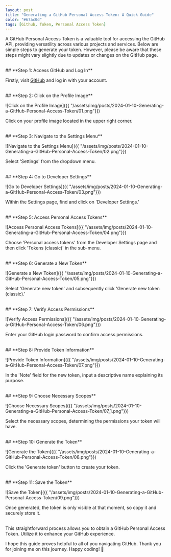 ```yaml
---
layout: post
title: "Generating a GitHub Personal Access Token: A Quick Guide"
color: "#67ac0d"
tags: [Github, Token, Personal Access Token]
---
```


A GitHub Personal Access Token is a valuable tool for accessing the GitHub API, providing versatility across various projects and services. Below are simple steps to generate your token. However, please be aware that these steps might vary slightly due to updates or changes on the GitHub page.

<br>
## **Step 1: Access GitHub and Log In**

Firstly, visit [GitHub](https://github.com/) and log in with your account.

<br>
## **Step 2: Click on the Profile Image**

![Click on the Profile Image]({{ "/assets/img/posts/2024-01-10-Generating-a-GitHub-Personal-Access-Token/01.png"}})

Click on your profile image located in the upper right corner.

<br>
## **Step 3: Navigate to the Settings Menu**

![Navigate to the Settings Menu]({{ "/assets/img/posts/2024-01-10-Generating-a-GitHub-Personal-Access-Token/02.png"}})

Select 'Settings' from the dropdown menu.

<br>
## **Step 4: Go to Developer Settings**

![Go to Developer Settings]({{ "/assets/img/posts/2024-01-10-Generating-a-GitHub-Personal-Access-Token/03.png"}})

Within the Settings page, find and click on 'Developer Settings.'

<br>
## **Step 5: Access Personal Access Tokens**

![Access Personal Access Tokens]({{ "/assets/img/posts/2024-01-10-Generating-a-GitHub-Personal-Access-Token/04.png"}})

Choose 'Personal access tokens' from the Developer Settings page and then click 'Tokens (classic)' in the sub-menu.

<br>
## **Step 6: Generate a New Token**

![Generate a New Token]({{ "/assets/img/posts/2024-01-10-Generating-a-GitHub-Personal-Access-Token/05.png"}})

Select 'Generate new token' and subsequently click 'Generate new token (classic).'

<br>
## **Step 7: Verify Access Permissions**

![Verify Access Permissions]({{ "/assets/img/posts/2024-01-10-Generating-a-GitHub-Personal-Access-Token/06.png"}})

Enter your GitHub login password to confirm access permissions.

<br>
## **Step 8: Provide Token Information**

![Provide Token Information]({{ "/assets/img/posts/2024-01-10-Generating-a-GitHub-Personal-Access-Token/07.png"}})

In the 'Note' field for the new token, input a descriptive name explaining its purpose.

<br>
## **Step 9: Choose Necessary Scopes**

![Choose Necessary Scopes]({{ "/assets/img/posts/2024-01-10-Generating-a-GitHub-Personal-Access-Token/07_1.png"}})

Select the necessary scopes, determining the permissions your token will have.

<br>
## **Step 10: Generate the Token**

![Generate the Token]({{ "/assets/img/posts/2024-01-10-Generating-a-GitHub-Personal-Access-Token/08.png"}})

Click the 'Generate token' button to create your token.

<br>
## **Step 11: Save the Token**

![Save the Token]({{ "/assets/img/posts/2024-01-10-Generating-a-GitHub-Personal-Access-Token/09.png"}})

Once generated, the token is only visible at that moment, so copy it and securely store it.

<br>
This straightforward process allows you to obtain a GitHub Personal Access Token. Utilize it to enhance your GitHub experience.

I hope this guide proves helpful to all of you navigating GitHub. Thank you for joining me on this journey. Happy coding! 🚀